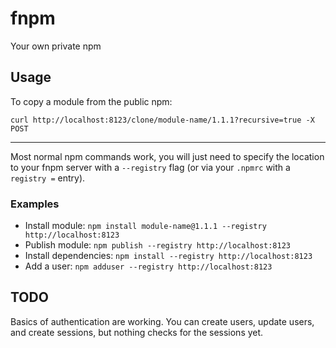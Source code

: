 fnpm
====

Your own private npm

## Usage

To copy a module from the public npm:

`curl http://localhost:8123/clone/module-name/1.1.1?recursive=true -X POST`

---

Most normal npm commands work, you will just need to specify the location to
your fnpm server with a `--registry` flag (or via your `.npmrc` with a
`registry =` entry).

### Examples

* Install module: 
`npm install module-name@1.1.1 --registry http://localhost:8123`
* Publish module: `npm publish --registry http://localhost:8123`
* Install dependencies: `npm install --registry http://localhost:8123`
* Add a user: `npm adduser --registry http://localhost:8123`

## TODO

Basics of authentication are working. You can create users, update users, and
create sessions, but nothing checks for the sessions yet.

